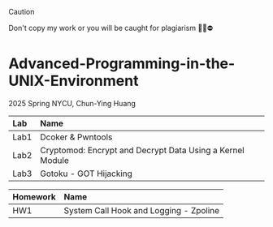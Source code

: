 > [!CAUTION]
> Don't copy my work or you will be caught for plagiarism 🙅‍♂️⛔️
# Advanced-Programming-in-the-UNIX-Environment

2025 Spring NYCU, Chun-Ying Huang

| Lab | Name |
| :--- | :---|
| Lab1 | Dcoker & Pwntools |
| Lab2 | Cryptomod: Encrypt and Decrypt Data Using a Kernel Module |
| Lab3 | Gotoku - GOT Hijacking |

| Homework | Name |
| :--- | :--- |
| HW1 | System Call Hook and Logging - Zpoline |


